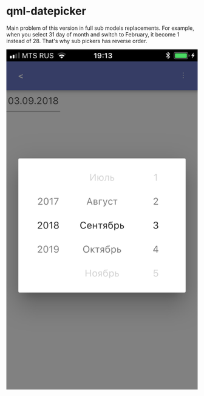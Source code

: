 # qml-datepicker
Main problem of this version in full sub models replacements. For example, when you select 31 day of month and switch to February, it become 1 instead of 28. That's why sub pickers has reverse order.

![Date picker](screenshort.png)